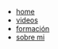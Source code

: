 - [home](/)
- [videos](pages/videos.md)
- [formación](pages/formación.md)
- [sobre mi](pages/sobre_mi.md)